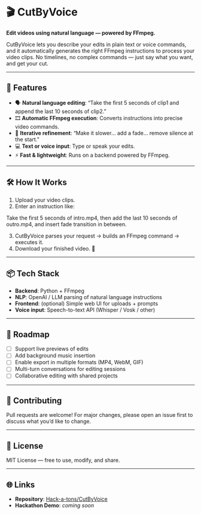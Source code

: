 # 🎬 CutByVoice  

**Edit videos using natural language — powered by FFmpeg.**  

CutByVoice lets you describe your edits in plain text or voice commands, and it automatically generates the right FFmpeg instructions to process your video clips. No timelines, no complex commands — just say what you want, and get your cut.  

---

## 🚀 Features  
- 🗣️ **Natural language editing**: “Take the first 5 seconds of clip1 and append the last 10 seconds of clip2.”  
- 🎞️ **Automatic FFmpeg execution**: Converts instructions into precise video commands.  
- 🔄 **Iterative refinement**: “Make it slower… add a fade… remove silence at the start.”  
- 💻 **Text or voice input**: Type or speak your edits.  
- ⚡ **Fast & lightweight**: Runs on a backend powered by FFmpeg.  

---

## 🛠️ How It Works  
1. Upload your video clips.  
2. Enter an instruction like:  

Take the first 5 seconds of intro.mp4,
then add the last 10 seconds of outro.mp4,
and insert fade transition in between.

3. CutByVoice parses your request → builds an FFmpeg command → executes it.  
4. Download your finished video. 🎉  

---

## 📦 Tech Stack  
- **Backend**: Python + FFmpeg  
- **NLP**: OpenAI / LLM parsing of natural language instructions  
- **Frontend**: (optional) Simple web UI for uploads + prompts  
- **Voice input**: Speech-to-text API (Whisper / Vosk / other)  

---

## 🔮 Roadmap  
- [ ] Support live previews of edits  
- [ ] Add background music insertion  
- [ ] Enable export in multiple formats (MP4, WebM, GIF)  
- [ ] Multi-turn conversations for editing sessions  
- [ ] Collaborative editing with shared projects  

---

## 🤝 Contributing  
Pull requests are welcome! For major changes, please open an issue first to discuss what you’d like to change.  

---

## 📜 License  
MIT License — free to use, modify, and share.  

---

## 🌐 Links  
- **Repository**: [Hack-a-tons/CutByVoice](https://github.com/Hack-a-tons/CutByVoice)  
- **Hackathon Demo**: _coming soon_  

